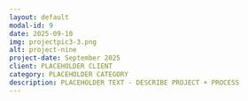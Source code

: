 ```yaml
---
layout: default
modal-id: 9
date: 2025-09-10
img: projectpic3-3.png
alt: project-nine
project-date: September 2025
client: PLACEHOLDER CLIENT
category: PLACEHOLDER CATEGORY
description: PLACEHOLDER TEXT - DESCRIBE PROJECT + PROCESS
---
```

